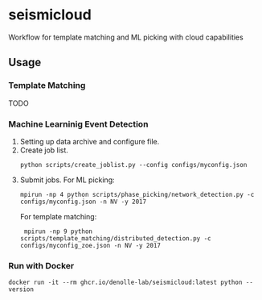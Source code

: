 # seismicloud
Workflow for template matching and ML picking with cloud capabilities


## Usage

### Template Matching
TODO 

### Machine Learninig Event Detection
1. Setting up data archive and configure file.
2. Create job list.
    ```
    python scripts/create_joblist.py --config configs/myconfig.json
    ```
3. Submit jobs.
   For ML picking:
    ```
    mpirun -np 4 python scripts/phase_picking/network_detection.py -c configs/myconfig.json -n NV -y 2017
    ```
   For template matching:
   ```
    mpirun -np 9 python scripts/template_matching/distributed_detection.py -c configs/myconfig_zoe.json -n NV -y 2017
    ```

### Run with Docker
```
docker run -it --rm ghcr.io/denolle-lab/seismicloud:latest python --version
```